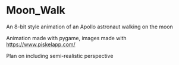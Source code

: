 # Moon_Walk
An 8-bit style animation of an Apollo astronaut walking on the moon 

Animation made with pygame, images made with https://www.piskelapp.com/

Plan on including semi-realistic perspective 
